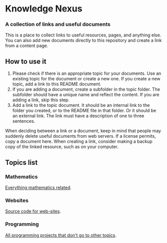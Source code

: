 # Knowledge Nexus
### A collection of links and useful documents

This is a place to collect links to useful resources, pages, and anything else. You can also add new documents directly to this repository and create a link from a content page.

## How to use it

1. Please check if there is an appropriate topic for your documents. Use an existing topic for the document or create a new one. If you create a new topic, add a link to this README document.
2. If you are adding a document, create a subfolder in the topic folder. The subfolder should have a unique name and reflect the content. If you are adding a link, skip this step.
3. Add a link to the topic document. It should be an internal link to the folder you created, or to the README file in that folder. Or it should be an external link. The link must have a description of one to three sentences.

When deciding between a link or a document, keep in mind that people may suddenly delete useful documents from web servers. If a license permits, copy a document here. When creating a link, consider making a backup copy of the linked resource, such as on your computer. 

## Topics list

### Mathematics
[Everything mathematics related](https://github.com/patio-coop/knowledge_nexus/blob/main/topics/mathematics.md).

### Websites
[Source code for web-sites](https://github.com/patio-coop/knowledge_nexus/blob/main/topics/websites.md).

### Programming
[All programming projects that don't go to other topics](https://github.com/patio-coop/knowledge_nexus/blob/main/topics/programming.md).




